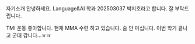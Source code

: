 자기소개
  안녕하세요. Language&AI 학과 202503037 박지호라고 합니다. 잘 부탁드립니다.

TMI
  운동 좋아합니다. 현재 MMA 수련 하고 있습니다.
  술 안 마십니다.
  이번 학기 끝나고 군대 갑니다...ㅠㅠ

